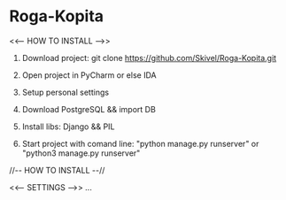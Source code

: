 # Roga-Kopita

<<-- HOW TO INSTALL -->>

1. Download project: git clone https://github.com/Skivel/Roga-Kopita.git

2. Open project in PyCharm or else IDA

3. Setup personal settings

4. Download PostgreSQL && import DB

5. Install libs: Django && PIL

5. Start project with comand line: "python manage.py runserver" or "python3 manage.py runserver"

//-- HOW TO INSTALL --//


<<-- SETTINGS -->>
...
